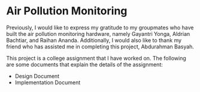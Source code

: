 # Air Pollution Monitoring

Previously, I would like to express my gratitude to my groupmates who have built the air pollution monitoring hardware, namely Gayantri Yonga, Aldrian Bachtiar, and Raihan Ananda. Additionally, I would also like to thank my friend who has assisted me in completing this project, Abdurahman Basyah. <br />

This project is a college assignment that I have worked on. The following are some documents that explain the details of the assignment: <br />
- Design Document 
- Implementation Document
